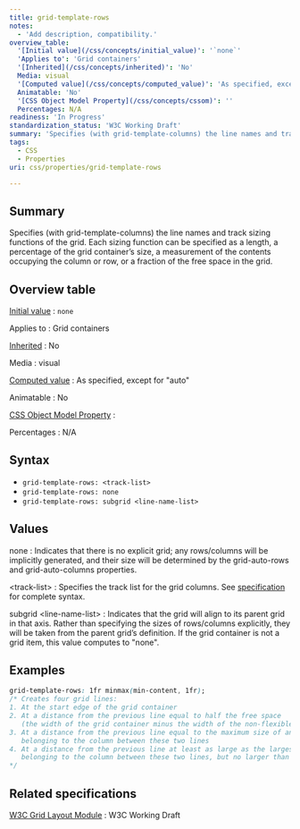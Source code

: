 ```yaml
---
title: grid-template-rows
notes:
  - 'Add description, compatibility.'
overview_table:
  '[Initial value](/css/concepts/initial_value)': '`none`'
  'Applies to': 'Grid containers'
  '[Inherited](/css/concepts/inherited)': 'No'
  Media: visual
  '[Computed value](/css/concepts/computed_value)': 'As specified, except for "auto"'
  Animatable: 'No'
  '[CSS Object Model Property](/css/concepts/cssom)': ''
  Percentages: N/A
readiness: 'In Progress'
standardization_status: 'W3C Working Draft'
summary: 'Specifies (with grid-template-columns) the line names and track sizing functions of the grid. Each sizing function can be specified as a length, a percentage of the grid container’s size, a measurement of the contents occupying the column or row, or a fraction of the free space in the grid.'
tags:
  - CSS
  - Properties
uri: css/properties/grid-template-rows

---
```

## Summary

Specifies (with grid-template-columns) the line names and track sizing functions of the grid. Each sizing function can be specified as a length, a percentage of the grid container’s size, a measurement of the contents occupying the column or row, or a fraction of the free space in the grid.

## Overview table

[Initial value](/css/concepts/initial_value)
:   `none`

Applies to
:   Grid containers

[Inherited](/css/concepts/inherited)
:   No

Media
:   visual

[Computed value](/css/concepts/computed_value)
:   As specified, except for "auto"

Animatable
:   No

[CSS Object Model Property](/css/concepts/cssom)
:

Percentages
:   N/A

## Syntax

-   `grid-template-rows: <track-list>`
-   `grid-template-rows: none`
-   `grid-template-rows: subgrid <line-name-list>`

## Values

none
:   Indicates that there is no explicit grid; any rows/columns will be implicitly generated, and their size will be determined by the grid-auto-rows and grid-auto-columns properties.

\<track-list\>
:   Specifies the track list for the grid columns. See [specification](http://www.w3.org/TR/css3-grid-layout/#track-list) for complete syntax.

subgrid \<line-name-list\>
:   Indicates that the grid will align to its parent grid in that axis. Rather than specifying the sizes of rows/columns explicitly, they will be taken from the parent grid’s definition. If the grid container is not a grid item, this value computes to "none".

## Examples

``` css
grid-template-rows: 1fr minmax(min-content, 1fr);
/* Creates four grid lines:
1. At the start edge of the grid container
2. At a distance from the previous line equal to half the free space
   (the width of the grid container minus the width of the non-flexible grid tracks)
3. At a distance from the previous line equal to the maximum size of any grid items
   belonging to the column between these two lines
4. At a distance from the previous line at least as large as the largest minimum size of any grid items
   belonging to the column between these two lines, but no larger than the other half of the free space
*/
```

## Related specifications

[W3C Grid Layout Module](http://www.w3.org/TR/css3-grid-layout)
:   W3C Working Draft
